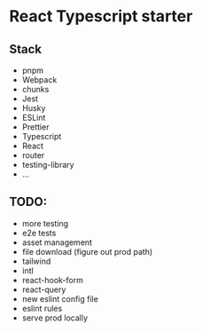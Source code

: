 # React Typescript starter

## Stack

- pnpm
- Webpack
- chunks
- Jest
- Husky
- ESLint
- Prettier
- Typescript
- React
- router
- testing-library
- ...

## TODO:

- more testing
- e2e tests
- asset management
- file download (figure out prod path)
- tailwind
- intl
- react-hook-form
- react-query
- new eslint config file
- eslint rules
- serve prod locally
